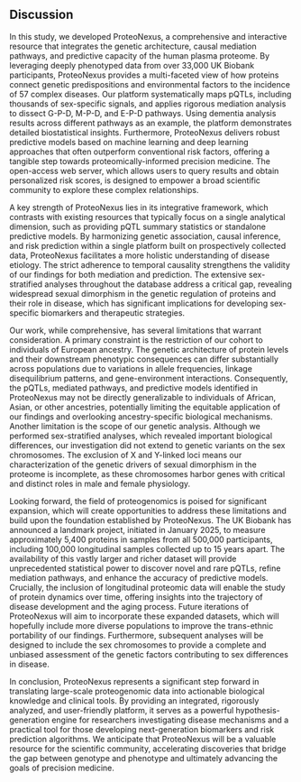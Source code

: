 
## Discussion

In this study, we developed ProteoNexus, a comprehensive and interactive resource that integrates the genetic architecture, causal mediation pathways, and predictive capacity of the human plasma proteome. By leveraging deeply phenotyped data from over 33,000 UK Biobank participants, ProteoNexus provides a multi-faceted view of how proteins connect genetic predispositions and environmental factors to the incidence of 57 complex diseases. Our platform systematically maps pQTLs, including thousands of sex-specific signals, and applies rigorous mediation analysis to dissect G-P-D, M-P-D, and E-P-D pathways. Using dementia analysis results across different pathways as an example, the platform demonstrates detailed biostatistical insights. Furthermore, ProteoNexus delivers robust predictive models based on machine learning and deep learning approaches that often outperform conventional risk factors, offering a tangible step towards proteomically-informed precision medicine. The open-access web server, which allows users to query results and obtain personalized risk scores, is designed to empower a broad scientific community to explore these complex relationships.

A key strength of ProteoNexus lies in its integrative framework, which contrasts with existing resources that typically focus on a single analytical dimension, such as providing pQTL summary statistics or standalone predictive models. By harmonizing genetic association, causal inference, and risk prediction within a single platform built on prospectively collected data, ProteoNexus facilitates a more holistic understanding of disease etiology. The strict adherence to temporal causality strengthens the validity of our findings for both mediation and prediction. The extensive sex-stratified analyses throughout the database address a critical gap, revealing widespread sexual dimorphism in the genetic regulation of proteins and their role in disease, which has significant implications for developing sex-specific biomarkers and therapeutic strategies.

Our work, while comprehensive, has several limitations that warrant consideration. A primary constraint is the restriction of our cohort to individuals of European ancestry. The genetic architecture of protein levels and their downstream phenotypic consequences can differ substantially across populations due to variations in allele frequencies, linkage disequilibrium patterns, and gene-environment interactions. Consequently, the pQTLs, mediated pathways, and predictive models identified in ProteoNexus may not be directly generalizable to individuals of African, Asian, or other ancestries, potentially limiting the equitable application of our findings and overlooking ancestry-specific biological mechanisms. Another limitation is the scope of our genetic analysis. Although we performed sex-stratified analyses, which revealed important biological differences, our investigation did not extend to genetic variants on the sex chromosomes. The exclusion of X and Y-linked loci means our characterization of the genetic drivers of sexual dimorphism in the proteome is incomplete, as these chromosomes harbor genes with critical and distinct roles in male and female physiology.

Looking forward, the field of proteogenomics is poised for significant expansion, which will create opportunities to address these limitations and build upon the foundation established by ProteoNexus. The UK Biobank has announced a landmark project, initiated in January 2025, to measure approximately 5,400 proteins in samples from all 500,000 participants, including 100,000 longitudinal samples collected up to 15 years apart. The availability of this vastly larger and richer dataset will provide unprecedented statistical power to discover novel and rare pQTLs, refine mediation pathways, and enhance the accuracy of predictive models. Crucially, the inclusion of longitudinal proteomic data will enable the study of protein dynamics over time, offering insights into the trajectory of disease development and the aging process. Future iterations of ProteoNexus will aim to incorporate these expanded datasets, which will hopefully include more diverse populations to improve the trans-ethnic portability of our findings. Furthermore, subsequent analyses will be designed to include the sex chromosomes to provide a complete and unbiased assessment of the genetic factors contributing to sex differences in disease.

In conclusion, ProteoNexus represents a significant step forward in translating large-scale proteogenomic data into actionable biological knowledge and clinical tools. By providing an integrated, rigorously analyzed, and user-friendly platform, it serves as a powerful hypothesis-generation engine for researchers investigating disease mechanisms and a practical tool for those developing next-generation biomarkers and risk prediction algorithms. We anticipate that ProteoNexus will be a valuable resource for the scientific community, accelerating discoveries that bridge the gap between genotype and phenotype and ultimately advancing the goals of precision medicine.